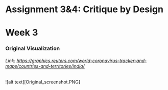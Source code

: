 # Assignment 3&4: Critique by Design
# Week 3

### Original Visualization
###### Link: https://graphics.reuters.com/world-coronavirus-tracker-and-maps/countries-and-territories/india/
![alt text][Original_screenshot.PNG]
